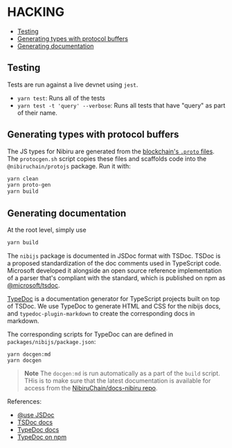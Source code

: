 # HACKING <!-- omit in toc -->

- [Testing](#testing)
- [Generating types with protocol buffers](#generating-types-with-protocol-buffers)
- [Generating documentation](#generating-documentation)

## Testing

Tests are run against a live devnet using `jest`.

- `yarn test`: Runs all of the tests
- `yarn test -t 'query' --verbose`: Runs all tests that have "query" as part of their name.

## Generating types with protocol buffers

The JS types for Nibiru are generated from the [blockchain's `.proto` files](https://github.com/NibiruChain/nibiru/tree/master/proto). The `protocgen.sh` script copies these files and scaffolds code into the `@nibiruchain/protojs` package. Run it with:

```sh
yarn clean
yarn proto-gen
yarn build
```

## Generating documentation

At the root level, simply use

```sh
yarn build
```

The `nibijs` package is documented in JSDoc format with TSDoc. TSDoc is a proposed standardization of the doc comments used in TypeScript code. Microsoft developed it alongside an open source reference implementation of a parser that's compliant with the standard, which is published on npm as [@microsoft/tsdoc](https://www.npmjs.com/package/@microsoft/tsdoc).

[TypeDoc](https://www.npmjs.com/package/typedoc) is a documentation generator for TypeScript projects built on top of TSDoc. We use TypeDoc to generate HTML and CSS for the nibijs docs, and `typedoc-plugin-markdown` to create the corresponding docs in markdown.

The corresponding scripts for TypeDoc can are defined in `packages/nibijs/package.json`:

```
yarn docgen:md
yarn docgen
```

> **Note**
> The `docgen:md` is run automatically as a part of the `build` script. THis is to make sure that the latest documentation is available for access from the [NibiruChain/docs-nibiru repo](https://github.com/NibiruChain/docs-nibiru).

References:

- [@use JSDoc](https://jsdoc.app/)
- [TSDoc docs](https://tsdoc.org/)
- [TypeDoc docs](https://typedoc.org/)
- [TypeDoc on npm](https://www.npmjs.com/package/typedoc)
